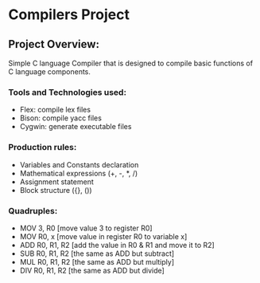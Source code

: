 # Compilers Project
## Project Overview:
Simple C language Compiler that is designed to compile basic
functions of C language components.
### Tools and Technologies used:
* Flex: compile lex files
* Bison: compile yacc files
* Cygwin: generate executable files
### Production rules:
* Variables and Constants declaration
* Mathematical expressions (+, -, *, /)
* Assignment statement
* Block structure ({}, ())
### Quadruples:
* MOV 3, R0 [move value 3 to register R0]
* MOV R0, x [move value in register R0 to variable x]
* ADD R0, R1, R2 [add the value in R0 & R1 and move it to R2]
* SUB R0, R1, R2 [the same as ADD but subtract]
* MUL R0, R1, R2 [the same as ADD but multiply]
* DIV R0, R1, R2 [the same as ADD but divide]
